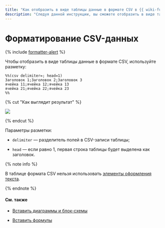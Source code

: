 ```yaml
---
title: "Как отобразить в виде таблицы данные в формате CSV в {{ wiki-full-name }}"
description: "Следуя данной инструкции, вы сможете отобразить в виде таблицы данные в формате CSV." 
---
```


# Форматирование CSV-данных

{% include [formatter-alert](../../_includes/wiki/formatter-alert.md) %}

Чтобы отобразить в виде таблицы данные в формате CSV, используйте разметку:

```
%%(csv delimiter=; head=1)
Заголовок 1;Заголовок 2;Заголовок 3
ячейка 11;ячейка 12;ячейка 13
ячейка 21;ячейка 22;ячейка 23
%%
```

{% cut "Как выглядит результат" %}

![](../../_assets/wiki/csv-table.png)

{% endcut %}

Параметры разметки:

* `delimiter` — разделитель полей в CSV-записи таблицы;

* `head` — если равно 1, первая строка таблицы будет выделена как заголовок.

{% note info %}

В таблице формата CSV нельзя использовать [элементы оформления текста](formatting.md).

{% endnote %}

#### См. также

* [Вставить диаграммы и блок-схемы](diagram.md)

* [Вставить формулы](formulas.md) 
